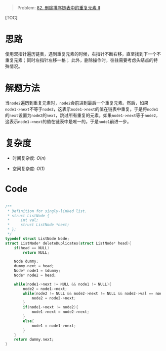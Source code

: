 > Problem: [82. 删除排序链表中的重复元素 II](https://leetcode.cn/problems/remove-duplicates-from-sorted-list-ii/description/)

[TOC]

# 思路
使用双指针遍历链表，遇到重复元素的时候，右指针不断右移，直至找到下一个不重复元素；同时左指针左移一格；
此外，删除操作时，往往需要考虑头结点的特殊情况。

# 解题方法
当`node2`遍历到重复元素时，`node2`会前进到最后一个重复元素。然后，如果`node1->next`不等于`node2`，这表示`node1->next`的值在链表中重复，于是将`node1`的`next`设置为`node2`的`next`，跳过所有重复的元素。如果`node1->next`等于`node2`，这表示`node1->next`的值在链表中是唯一的，于是`node1`前进一步。

# 复杂度
- 时间复杂度: 
$O(n)$

- 空间复杂度: 
$O(1)$

# Code
```C []

/**
 * Definition for singly-linked list.
 * struct ListNode {
 *     int val;
 *     struct ListNode *next;
 * };
 */
typedef struct ListNode Node;
struct ListNode* deleteDuplicates(struct ListNode* head){
    if(head == NULL)
        return NULL;

    Node dummy;
    dummy.next = head;
    Node* node1 = &dummy;
    Node* node2 = head;

    while(node1->next != NULL && node1 != NULL){
        node2 = node1->next;
        while(node2 != NULL && node2->next != NULL && node2->val == node2->next->val){
            node2 = node2->next;
        }
        if(node1->next != node2){
            node1->next = node2->next;
        }
        else{
            node1 = node1->next;
        }
    }
    return dummy.next;
}

```
